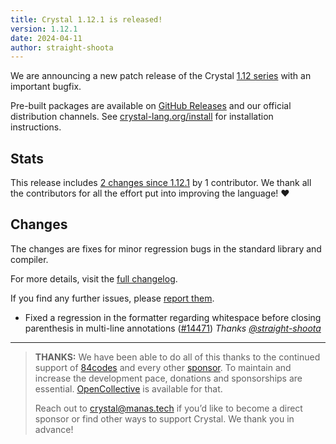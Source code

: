 ```yaml
---
title: Crystal 1.12.1 is released!
version: 1.12.1
date: 2024-04-11
author: straight-shoota
---
```

We are announcing a new patch release of the Crystal [1.12 series](/_releases/2024-04-09-1.12.0-released.md) with an important bugfix.

Pre-built packages are available on [GitHub Releases](https://github.com/crystal-lang/crystal/releases/tag/1.12.1)
and our official distribution channels.
See [crystal-lang.org/install](https://crystal-lang.org/install/) for
installation instructions.

## Stats

This release includes [2 changes since 1.12.1](https://github.com/crystal-lang/crystal/pulls?q=is%3Apr+milestone%3A1.12.1)
by 1 contributor. We thank all the contributors for all the effort put into
improving the language! ❤️

## Changes

The changes are fixes for minor regression bugs in the standard library and compiler.

For more details, visit the [full changelog](https://github.com/crystal-lang/crystal/releases/tag/1.12.1).

If you find any further issues, please [report them](https://github.com/crystal-lang/crystal/issues/).

- Fixed a regression in the formatter regarding whitespace before closing parenthesis in multi-line annotations ([#14471](https://github.com/crystal-lang/crystal/pull/14471))
  _Thanks [@straight-shoota](https://github.com/straight-shoota)_

---

> **THANKS:**
> We have been able to do all of this thanks to the continued support of [84codes](https://www.84codes.com/) and every other [sponsor](/sponsors).
> To maintain and increase the development pace, donations and sponsorships are
> essential. [OpenCollective](https://opencollective.com/crystal-lang) is
> available for that.
>
> Reach out to [crystal@manas.tech](mailto:crystal@manas.tech)
> if you’d like to become a direct sponsor or find other ways to support Crystal.
> We thank you in advance!
